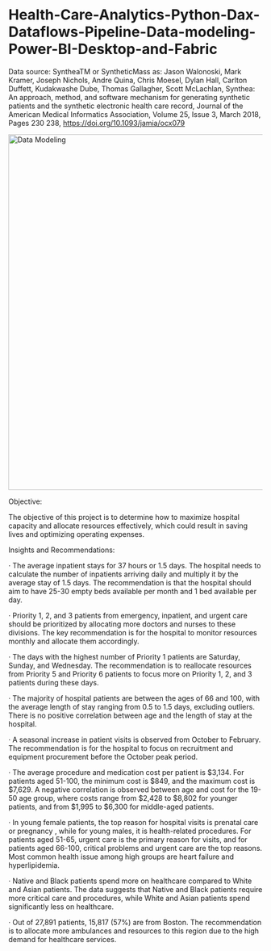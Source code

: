 # Health-Care-Analytics-Python-Dax-Dataflows-Pipeline-Data-modeling-Power-BI-Desktop-and-Fabric

Data source: SyntheaTM or SyntheticMass as: Jason Walonoski, Mark Kramer, Joseph Nichols, Andre Quina, Chris Moesel, Dylan Hall, Carlton Duffett, Kudakwashe Dube, Thomas Gallagher, Scott McLachlan, Synthea: An approach, method, and software mechanism for generating synthetic patients and the synthetic electronic health care record, Journal of the American Medical Informatics Association, Volume 25, Issue 3, March 2018, Pages 230 238, https://doi.org/10.1093/jamia/ocx079

<img width="705" alt="Data Modeling" src="https://github.com/user-attachments/assets/fca4acb3-b1cf-4072-bfee-c593f2605fce">

Objective:

The objective of this project is to determine how to maximize hospital capacity and allocate resources effectively, which could result in saving lives and optimizing operating expenses.

Insights and Recommendations:

·      The average inpatient stays for 37 hours or 1.5 days. The hospital needs to calculate the number of inpatients arriving daily and multiply it by the average stay of 1.5 days. The recommendation is that the hospital should aim to have 25-30 empty beds available per month and 1 bed available per day.

·      Priority 1, 2, and 3 patients from emergency, inpatient, and urgent care should be prioritized by allocating more doctors and nurses to these divisions. The key recommendation is for the hospital to monitor resources monthly and allocate them accordingly.

·      The days with the highest number of Priority 1 patients are Saturday, Sunday, and Wednesday. The recommendation is to reallocate resources from Priority 5 and Priority 6 patients to focus more on Priority 1, 2, and 3 patients during these days.

·      The majority of hospital patients are between the ages of 66 and 100, with the average length of stay ranging from 0.5 to 1.5 days, excluding outliers. There is no positive correlation between age and the length of stay at the hospital.

·      A seasonal increase in patient visits is observed from October to February. The recommendation is for the hospital to focus on recruitment and equipment procurement before the October peak period.

·      The average procedure and medication cost per patient is $3,134. For patients aged 51-100, the minimum cost is $849, and the maximum cost is $7,629. A negative correlation is observed between age and cost for the 19-50 age group, where costs range from $2,428 to $8,802 for younger patients, and from $1,995 to $6,300 for middle-aged patients.

·      In young female patients, the top reason for hospital visits is prenatal care or pregnancy , while for young males, it is health-related procedures. For patients aged 51-65, urgent care is the primary reason for visits, and for patients aged 66-100, critical problems and urgent care are the top reasons. Most common health issue among high groups are heart failure and hyperlipidemia.

·      Native and Black patients spend more on healthcare compared to White and Asian patients. The data suggests that Native and Black patients require more critical care and procedures, while White and Asian patients spend significantly less on healthcare.

·      Out of 27,891 patients, 15,817 (57%) are from Boston. The recommendation is to allocate more ambulances and resources to this region due to the high demand for healthcare services.
